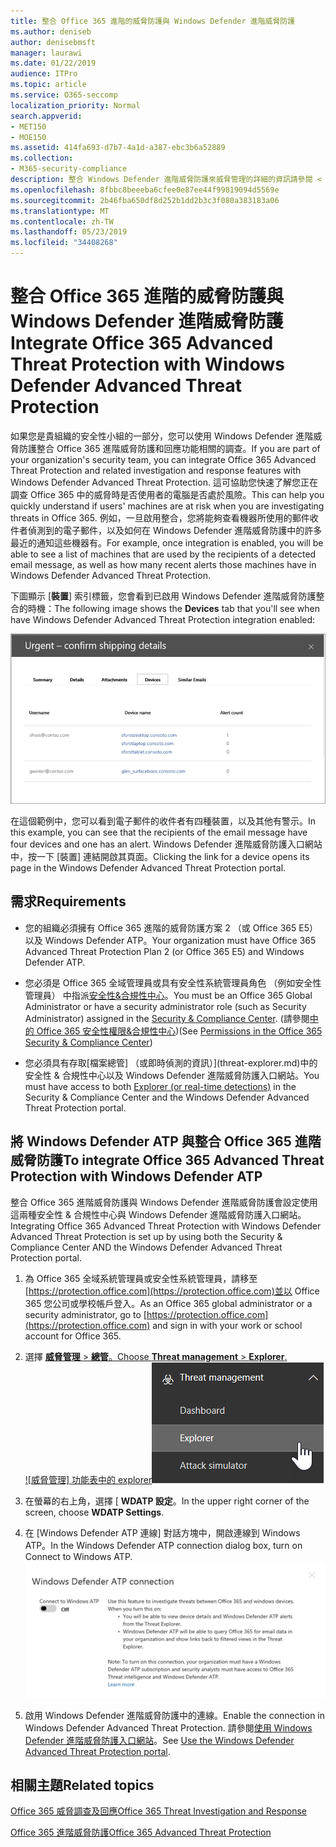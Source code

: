 ```yaml
---
title: 整合 Office 365 進階的威脅防護與 Windows Defender 進階威脅防護
ms.author: deniseb
author: denisebmsft
manager: laurawi
ms.date: 01/22/2019
audience: ITPro
ms.topic: article
ms.service: O365-seccomp
localization_priority: Normal
search.appverid:
- MET150
- MOE150
ms.assetid: 414fa693-d7b7-4a1d-a387-ebc3b6a52889
ms.collection:
- M365-security-compliance
description: 整合 Windows Defender 進階威脅防護來威脅管理的詳細的資訊請參閱 < Office 365 進階威脅防護。
ms.openlocfilehash: 8fbbc8beeeba6cfee0e87ee44f99819094d5569e
ms.sourcegitcommit: 2b46fba650df8d252b1dd2b3c3f080a383183a06
ms.translationtype: MT
ms.contentlocale: zh-TW
ms.lasthandoff: 05/23/2019
ms.locfileid: "34408268"
---
```

# <a name="integrate-office-365-advanced-threat-protection-with-windows-defender-advanced-threat-protection"></a><span data-ttu-id="a2f51-103">整合 Office 365 進階的威脅防護與 Windows Defender 進階威脅防護</span><span class="sxs-lookup"><span data-stu-id="a2f51-103">Integrate Office 365 Advanced Threat Protection with Windows Defender Advanced Threat Protection</span></span>

<span data-ttu-id="a2f51-104">如果您是貴組織的安全性小組的一部分，您可以使用 Windows Defender 進階威脅防護整合 Office 365 進階威脅防護和回應功能相關的調查。</span><span class="sxs-lookup"><span data-stu-id="a2f51-104">If you are part of your organization's security team, you can integrate Office 365 Advanced Threat Protection and related investigation and response features with Windows Defender Advanced Threat Protection.</span></span> <span data-ttu-id="a2f51-105">這可協助您快速了解您正在調查 Office 365 中的威脅時是否使用者的電腦是否處於風險。</span><span class="sxs-lookup"><span data-stu-id="a2f51-105">This can help you quickly understand if users' machines are at risk when you are investigating threats in Office 365.</span></span> <span data-ttu-id="a2f51-106">例如，一旦啟用整合，您將能夠查看機器所使用的郵件收件者偵測到的電子郵件，以及如何在 Windows Defender 進階威脅防護中的許多最近的通知這些機器有。</span><span class="sxs-lookup"><span data-stu-id="a2f51-106">For example, once integration is enabled, you will be able to see a list of machines that are used by the recipients of a detected email message, as well as how many recent alerts those machines have in Windows Defender Advanced Threat Protection.</span></span>
  
<span data-ttu-id="a2f51-107">下圖顯示 [**裝置**] 索引標籤，您會看到已啟用 Windows Defender 進階威脅防護整合的時機：</span><span class="sxs-lookup"><span data-stu-id="a2f51-107">The following image shows the **Devices** tab that you'll see when have Windows Defender Advanced Threat Protection integration enabled:</span></span> 
  
![啟用 Windows Defender ATP 時，您可以看到機器警示的清單。](media/fec928ea-8f0c-44d7-80b9-a2e0a8cd4e89.PNG)
  
<span data-ttu-id="a2f51-109">在這個範例中，您可以看到電子郵件的收件者有四種裝置，以及其他有警示。</span><span class="sxs-lookup"><span data-stu-id="a2f51-109">In this example, you can see that the recipients of the email message have four devices and one has an alert.</span></span> <span data-ttu-id="a2f51-110">Windows Defender 進階威脅防護入口網站中，按一下 [裝置] 連結開啟其頁面。</span><span class="sxs-lookup"><span data-stu-id="a2f51-110">Clicking the link for a device opens its page in the Windows Defender Advanced Threat Protection portal.</span></span>
  
## <a name="requirements"></a><span data-ttu-id="a2f51-111">需求</span><span class="sxs-lookup"><span data-stu-id="a2f51-111">Requirements</span></span>

- <span data-ttu-id="a2f51-112">您的組織必須擁有 Office 365 進階的威脅防護方案 2 （或 Office 365 E5） 以及 Windows Defender ATP。</span><span class="sxs-lookup"><span data-stu-id="a2f51-112">Your organization must have Office 365 Advanced Threat Protection Plan 2 (or Office 365 E5) and Windows Defender ATP.</span></span>
    
- <span data-ttu-id="a2f51-113">您必須是 Office 365 全域管理員或具有安全性系統管理員角色 （例如安全性管理員） 中指派[安全性&amp;合規性中心](https://protection.office.com)。</span><span class="sxs-lookup"><span data-stu-id="a2f51-113">You must be an Office 365 Global Administrator or have a security administrator role (such as Security Administrator) assigned in the [Security &amp; Compliance Center](https://protection.office.com).</span></span> <span data-ttu-id="a2f51-114">(請參閱[中的 Office 365 安全性權限&amp;合規性中心](permissions-in-the-security-and-compliance-center.md))</span><span class="sxs-lookup"><span data-stu-id="a2f51-114">(See [Permissions in the Office 365 Security &amp; Compliance Center](permissions-in-the-security-and-compliance-center.md))</span></span>
    
- <span data-ttu-id="a2f51-115">您必須具有存取[檔案總管] （或即時偵測的資訊）](threat-explorer.md)中的安全性 & 合規性中心以及 Windows Defender 進階威脅防護入口網站。</span><span class="sxs-lookup"><span data-stu-id="a2f51-115">You must have access to both [Explorer (or real-time detections)](threat-explorer.md) in the Security & Compliance Center and the Windows Defender Advanced Threat Protection portal.</span></span>
    
## <a name="to-integrate-office-365-advanced-threat-protection-with-windows-defender-atp"></a><span data-ttu-id="a2f51-116">將 Windows Defender ATP 與整合 Office 365 進階威脅防護</span><span class="sxs-lookup"><span data-stu-id="a2f51-116">To integrate Office 365 Advanced Threat Protection with Windows Defender ATP</span></span>

<span data-ttu-id="a2f51-117">整合 Office 365 進階威脅防護與 Windows Defender 進階威脅防護會設定使用這兩種安全性 & 合規性中心與 Windows Defender 進階威脅防護入口網站。</span><span class="sxs-lookup"><span data-stu-id="a2f51-117">Integrating Office 365 Advanced Threat Protection with Windows Defender Advanced Threat Protection is set up by using both the Security & Compliance Center AND the Windows Defender Advanced Threat Protection portal.</span></span>
  
1. <span data-ttu-id="a2f51-118">為 Office 365 全域系統管理員或安全性系統管理員，請移至[https://protection.office.com](https://protection.office.com)並以 Office 365 您公司或學校帳戶登入。</span><span class="sxs-lookup"><span data-stu-id="a2f51-118">As an Office 365 global administrator or a security administrator, go to [https://protection.office.com](https://protection.office.com) and sign in with your work or school account for Office 365.</span></span> 
    
2. <span data-ttu-id="a2f51-119">選擇 [**威脅管理** \> **總管**。</span><span class="sxs-lookup"><span data-stu-id="a2f51-119">Choose **Threat management** \> **Explorer**.</span></span><br><span data-ttu-id="a2f51-120">![威脅管理] 功能表中的 explorer](media/ThreatMgmt-Explorer-nav.png)</span><span class="sxs-lookup"><span data-stu-id="a2f51-120">![Explorer in Threat Management menu](media/ThreatMgmt-Explorer-nav.png)</span></span><br>
    
3. <span data-ttu-id="a2f51-121">在螢幕的右上角，選擇 [ **WDATP 設定**。</span><span class="sxs-lookup"><span data-stu-id="a2f51-121">In the upper right corner of the screen, choose **WDATP Settings**.</span></span>
    
4. <span data-ttu-id="a2f51-122">在 [Windows Defender ATP 連線] 對話方塊中，開啟連線到 Windows ATP。</span><span class="sxs-lookup"><span data-stu-id="a2f51-122">In the Windows Defender ATP connection dialog box, turn on Connect to Windows ATP.</span></span><br>![Windows Defender ATP 連線](media/Explorer-WDATPConnection-dialog.png)<br>
    
5. <span data-ttu-id="a2f51-124">啟用 Windows Defender 進階威脅防護中的連線。</span><span class="sxs-lookup"><span data-stu-id="a2f51-124">Enable the connection in Windows Defender Advanced Threat Protection.</span></span> <span data-ttu-id="a2f51-125">請參閱[使用 Windows Defender 進階威脅防護入口網站](https://go.microsoft.com/fwlink/?linkid=859690)。</span><span class="sxs-lookup"><span data-stu-id="a2f51-125">See [Use the Windows Defender Advanced Threat Protection portal](https://go.microsoft.com/fwlink/?linkid=859690).</span></span>

  
## <a name="related-topics"></a><span data-ttu-id="a2f51-126">相關主題</span><span class="sxs-lookup"><span data-stu-id="a2f51-126">Related topics</span></span>

[<span data-ttu-id="a2f51-127">Office 365 威脅調查及回應</span><span class="sxs-lookup"><span data-stu-id="a2f51-127">Office 365 Threat Investigation and Response</span></span>](office-365-ti.md)
  
[<span data-ttu-id="a2f51-128">Office 365 進階威脅防護</span><span class="sxs-lookup"><span data-stu-id="a2f51-128">Office 365 Advanced Threat Protection</span></span>](office-365-atp.md)
  

